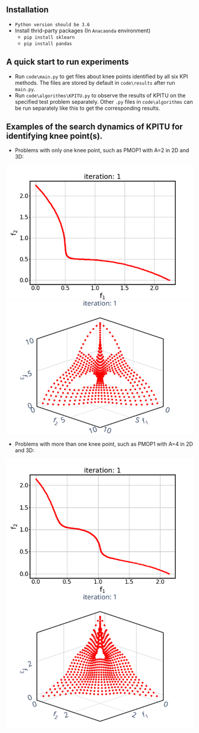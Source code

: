 ## Installation
* `Python version should be 3.6`
* Install thrid-party packages (In `Anacaonda` environment)
    * `pip install sklearn`
    * `pip install pandas`

## A quick start to run experiments
* Run `code\main.py` to get files about knee points identified by all six KPI methods. The files are stored by default in `code\results` after run `main.py`.
* Run `code\algorithms\KPITU.py` to observe the results of KPITU on the specified test problem separately. Other `.py` files in `code\algorithms` can be run separately like this to get the corresponding results.

## Examples of the search dynamics of KPITU for identifying knee point(s).
* Problems with only one knee point, such as PMOP1 with A=2 in 2D and 3D:

![img](https://github.com/JerryI00/KPI/blob/master/gif/PMOP1_M2_A2.gif)
![img](https://github.com/JerryI00/KPI/blob/master/gif/PMOP1_M3_A2.gif)

* Problems with more than one knee point, such as PMOP1 with A=4 in 2D and 3D:

![img](https://github.com/JerryI00/KPI/blob/master/gif/PMOP1_M2_A4.gif)
![img](https://github.com/JerryI00/KPI/blob/master/gif/PMOP1_M3_A4.gif)
